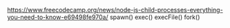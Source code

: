 https://www.freecodecamp.org/news/node-js-child-processes-everything-you-need-to-know-e69498fe970a/
spawn()
exec()
execFile()
fork()
